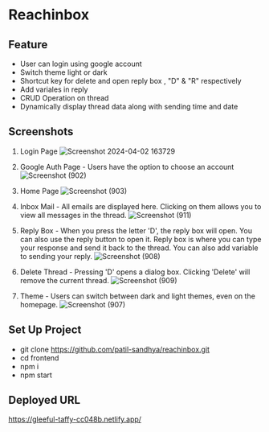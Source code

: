 # Reachinbox
## Feature
- User can login using google account
- Switch theme light or dark
- Shortcut key for delete and open reply box , "D" & "R" respectively
- Add variales in reply
- CRUD Operation on thread
- Dynamically display thread data along with sending time and date

## Screenshots
1. Login Page
   ![Screenshot 2024-04-02 163729](https://github.com/patil-sandhya/reachinbox/assets/117443062/93feb747-fd51-48da-8ff5-7aaed128a1c0)
   
2. Google Auth Page - Users have the option to choose an account
   ![Screenshot (902)](https://github.com/patil-sandhya/reachinbox/assets/117443062/621b2a37-89e9-45c7-96ca-694792ac735d)
   
3. Home Page
   ![Screenshot (903)](https://github.com/patil-sandhya/reachinbox/assets/117443062/f45d2586-6f9b-4711-b691-cbf7a216a966)
   
4. Inbox Mail - All emails are displayed here. Clicking on them allows you to view all messages in the thread.
   ![Screenshot (911)](https://github.com/patil-sandhya/reachinbox/assets/117443062/73fe6099-b80c-4f1d-9727-0c75a438ea70)
   
5. Reply Box - When you press the letter 'D', the reply box will open. You can also use the reply button to open it. Reply box is where you can type your response and send it back to the thread. You can also add variable to sending  your reply.
   ![Screenshot (908)](https://github.com/patil-sandhya/reachinbox/assets/117443062/27411914-50bb-4872-843b-3f175c7a31d2)
   
6. Delete Thread - Pressing 'D' opens a dialog box. Clicking 'Delete' will remove the current thread.
   ![Screenshot (909)](https://github.com/patil-sandhya/reachinbox/assets/117443062/703ffe3c-eaa9-420d-865a-e3706d4fe761)

7. Theme - Users can switch between dark and light themes, even on the homepage.
   ![Screenshot (907)](https://github.com/patil-sandhya/reachinbox/assets/117443062/4f0e723b-ded2-4ca8-9aef-ff12a882d61d)


## Set Up Project 
- git clone https://github.com/patil-sandhya/reachinbox.git
- cd frontend
- npm i
- npm start

## Deployed URL
https://gleeful-taffy-cc048b.netlify.app/
